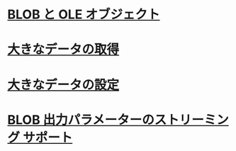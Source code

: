 # [BLOB と OLE オブジェクト](blobs-and-ole-objects.md)
# [大きなデータの取得](getting-large-data.md)
# [大きなデータの設定](setting-large-data.md)
# [BLOB 出力パラメーターのストリーミング サポート](streaming-support-for-blob-output-parameters.md)
